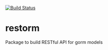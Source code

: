 [![Build Status](https://drone.io/github.com/sergeyt/restorm/status.png)](https://drone.io/github.com/sergeyt/restorm/latest)

# restorm

Package to build RESTful API for gorm models
